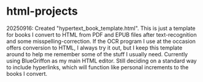 # html-projects
20250916: Created "hypertext_book_template.html". This is just a template for books I convert to HTML from PDF and EPUB files after text-recognition and some misspelling-correction. If the OCR program I use at the occasion offers conversion to HTML, I always try it out, but I keep this template around to help me remember some of the stuff I usually need.
Currently using BlueGriffon as my main HTML editor.
Still deciding on a standard way to include hyperlinks, which will function like personal increments to the books I convert.

